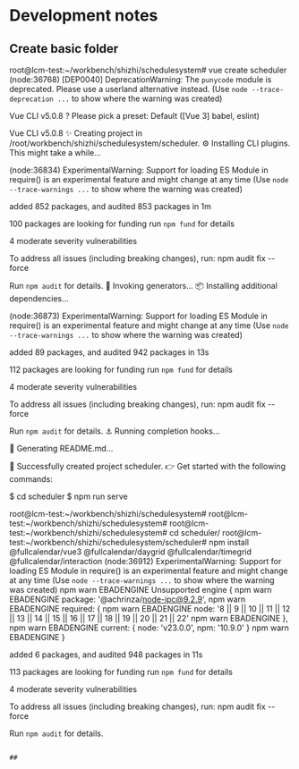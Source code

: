 # Development notes

## Create basic folder
root@lcm-test:~/workbench/shizhi/schedulesystem# vue create scheduler
(node:36768) [DEP0040] DeprecationWarning: The `punycode` module is deprecated. Please use a userland alternative instead.
(Use `node --trace-deprecation ...` to show where the warning was created)


Vue CLI v5.0.8
? Please pick a preset: Default ([Vue 3] babel, eslint)


Vue CLI v5.0.8
✨  Creating project in /root/workbench/shizhi/schedulesystem/scheduler.
⚙️  Installing CLI plugins. This might take a while...

(node:36834) ExperimentalWarning: Support for loading ES Module in require() is an experimental feature and might change at any time
(Use `node --trace-warnings ...` to show where the warning was created)

added 852 packages, and audited 853 packages in 1m

100 packages are looking for funding
  run `npm fund` for details

4 moderate severity vulnerabilities

To address all issues (including breaking changes), run:
  npm audit fix --force

Run `npm audit` for details.
🚀  Invoking generators...
📦  Installing additional dependencies...

(node:36873) ExperimentalWarning: Support for loading ES Module in require() is an experimental feature and might change at any time
(Use `node --trace-warnings ...` to show where the warning was created)

added 89 packages, and audited 942 packages in 13s

112 packages are looking for funding
  run `npm fund` for details

4 moderate severity vulnerabilities

To address all issues (including breaking changes), run:
  npm audit fix --force

Run `npm audit` for details.
⚓  Running completion hooks...

📄  Generating README.md...

🎉  Successfully created project scheduler.
👉  Get started with the following commands:

 $ cd scheduler
 $ npm run serve

root@lcm-test:~/workbench/shizhi/schedulesystem# 
root@lcm-test:~/workbench/shizhi/schedulesystem# 
root@lcm-test:~/workbench/shizhi/schedulesystem# cd scheduler/
root@lcm-test:~/workbench/shizhi/schedulesystem/scheduler# npm install @fullcalendar/vue3 @fullcalendar/daygrid @fullcalendar/timegrid @fullcalendar/interaction
(node:36912) ExperimentalWarning: Support for loading ES Module in require() is an experimental feature and might change at any time
(Use `node --trace-warnings ...` to show where the warning was created)
npm warn EBADENGINE Unsupported engine {
npm warn EBADENGINE   package: '@achrinza/node-ipc@9.2.9',
npm warn EBADENGINE   required: {
npm warn EBADENGINE     node: '8 || 9 || 10 || 11 || 12 || 13 || 14 || 15 || 16 || 17 || 18 || 19 || 20 || 21 || 22'
npm warn EBADENGINE   },
npm warn EBADENGINE   current: { node: 'v23.0.0', npm: '10.9.0' }
npm warn EBADENGINE }

added 6 packages, and audited 948 packages in 11s

113 packages are looking for funding
  run `npm fund` for details

4 moderate severity vulnerabilities

To address all issues (including breaking changes), run:
  npm audit fix --force

Run `npm audit` for details.
```

## 
```
```

